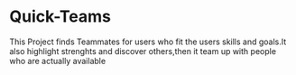 # Quick-Teams
This Project finds Teammates for users who fit the users skills and goals.It also highlight strenghts and discover others,then it team up with people who are actually available

